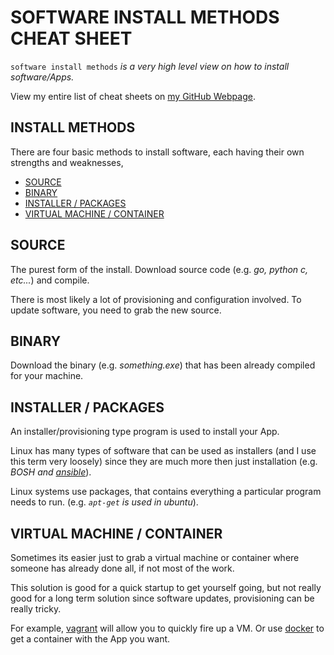 # SOFTWARE INSTALL METHODS CHEAT SHEET

`software install methods` _is a very high level view on
how to install software/Apps._

View my entire list of cheat sheets on
[my GitHub Webpage](https://jeffdecola.github.io/my-cheat-sheets/).

## INSTALL METHODS

There are four basic methods to install software, each having
their own strengths and weaknesses,

* [SOURCE](https://github.com/JeffDeCola/my-cheat-sheets/tree/master/software/development/development-environments/software-install-methods-cheat-sheet#source)
* [BINARY](https://github.com/JeffDeCola/my-cheat-sheets/tree/master/software/development/development-environments/software-install-methods-cheat-sheet#binary)
* [INSTALLER / PACKAGES](https://github.com/JeffDeCola/my-cheat-sheets/tree/master/software/development/development-environments/software-install-methods-cheat-sheet#installer--packages)
* [VIRTUAL MACHINE / CONTAINER](https://github.com/JeffDeCola/my-cheat-sheets/tree/master/software/development/development-environments/software-install-methods-cheat-sheet#virtual-machines--containers)

## SOURCE

The purest form of the install. Download source code
(e.g. _go, python c, etc..._) and compile.

There is most likely a lot of provisioning and configuration involved.
To update software, you need to grab the new source.

## BINARY

Download the binary (e.g. _something.exe_) that has been already
compiled for your machine.

## INSTALLER / PACKAGES

An installer/provisioning type program is
used to install your App.

Linux has many types of software that can be used
as installers (and I use this term very loosely)
since they are much more then just installation (e.g. _BOSH and
[ansible](https://github.com/JeffDeCola/my-cheat-sheets/tree/master/software/operations-tools/configuration-management/ansible-cheat-sheet)_).

Linux systems use packages, that contains everything a particular
program needs to run. (e.g. _`apt-get` is used in ubuntu_).

## VIRTUAL MACHINE / CONTAINER

Sometimes its easier just to grab a virtual machine or container
where someone has already done all, if not most of the work.

This solution is good for a quick startup to get yourself going, but
not really good for a long term solution since software updates,
provisioning can be really tricky.

For example, [vagrant](https://github.com/JeffDeCola/my-cheat-sheets/tree/master/software/development/development-environments/vagrant-cheat-sheet)
will allow you to quickly fire up a VM.
Or use [docker](https://github.com/JeffDeCola/my-cheat-sheets/tree/master/software/operations-tools/orchestration/builds-deployment-containers/docker-cheat-sheet)
to get a container with the App you want.
